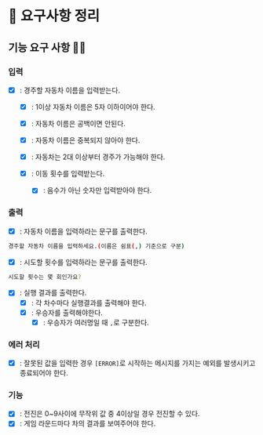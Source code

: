 # 📘 요구사항 정리

## 기능 요구 사항 🐱‍🐉

### 입력 
- [x] : 경주할 자동차 이름을 입력받는다.
  - [x] : 1이상 자동차 이름은 5자 이하이어야 한다.
  - [x] : 자동차 이름은 공백이면 안된다.
  - [x] : 자동차 이름은 중복되지 않아야 한다.
  - [x] : 자동차는 2대 이상부터 경주가 가능해야 한다.

  - [x] : 이동 횟수를 입력받는다.
    - [x] : 음수가 아닌 숫자만 입력받아야 한다.
  

### 출력
- [x] : 자동차 이름을 입력하라는 문구를 출력한다.
``` bash
경주할 자동차 이름을 입력하세요.(이름은 쉼표(,) 기준으로 구분)
```

- [x] : 시도할 횟수를 입력하라는 문구를 출력한다.
``` bash
시도할 횟수는 몇 회인가요?
```

- [x] : 실행 결과를 출력한다.
  - [x] : 각 차수마다 실행결과를 출력해야 한다.
  - [x] : 우승자를 출력해야한다.
    - [x] : 우승자가 여러명일 때 `,`로 구분한다.

### 에러 처리
- [x] : 잘못된 값을 입력한 경우 `[ERROR]`로 시작하는 메시지를 가지는 예외를 발생시키고 종료되어야 한다.

### 기능
- [x] : 전진은 0~9사이에 무작위 값 중 4이상일 경우 전진할 수 있다.
- [x] : 게임 라운드마다 차의 결과를 보여주어야 한다.